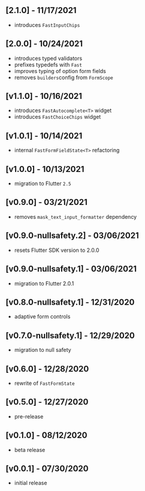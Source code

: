 ## [2.1.0] - 11/17/2021

* introduces `FastInputChips`

## [2.0.0] - 10/24/2021

* introduces typed validators
* prefixes typedefs with `Fast`
* improves typing of option form fields
* removes `builders`config from `FormScope` 

## [v1.1.0] - 10/16/2021

* introduces `FastAutocomplete<T>` widget
* introduces `FastChoiceChips` widget

## [v1.0.1] - 10/14/2021

* internal `FastFormFieldState<T>` refactoring

## [v1.0.0] - 10/13/2021

* migration to Flutter `2.5`

## [v0.9.0] - 03/21/2021

* removes `mask_text_input_formatter` dependency

## [v0.9.0-nullsafety.2] - 03/06/2021

* resets Flutter SDK version to 2.0.0

## [v0.9.0-nullsafety.1] - 03/06/2021

* migration to Flutter 2.0.1

## [v0.8.0-nullsafety.1] - 12/31/2020

* adaptive form controls

## [v0.7.0-nullsafety.1] - 12/29/2020

* migration to null safety

## [v0.6.0] - 12/28/2020

* rewrite of `FastFormState`

## [v0.5.0] - 12/27/2020

* pre-release

## [v0.1.0] - 08/12/2020

* beta release

## [v0.0.1] - 07/30/2020

* initial release
